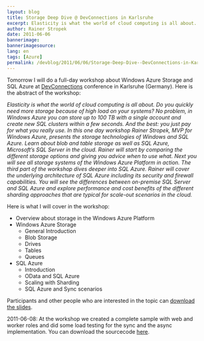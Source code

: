 ```yaml
---
layout: blog
title: Storage Deep Dive @ DevConnections in Karlsruhe 
excerpt: Elasticity is what the world of cloud computing is all about. Do you quickly need more storage because of high load on your systems? No problem, in Windows Azure you can store up to 100 TB with a single account and create new SQL clusters within a few seconds. And the best -  you just pay for what you really use. In this one day workshop Rainer Stropek, MVP for Windows Azure, presents the storage technologies of Windows and SQL Azure. Learn about blob and table storage as well as SQL Azure, Microsoft’s SQL Server in the cloud.
author: Rainer Stropek
date: 2011-06-06
bannerimage: 
bannerimagesource: 
lang: en
tags: [Azure]
permalink: /devblog/2011/06/06/Storage-Deep-Dive--DevConnections-in-Karlsruhe-
---
```


<p>Tomorrow I will do a full-day workshop about Windows Azure Storage and SQL Azure at <a href="http://www.devconnections.com/germany" target="__blank">DevConnections</a> conference in Karlsruhe (Germany). Here is the abstract of the workshop:</p><p>
  <em>Elasticity is what the world of cloud computing is all about. Do you quickly need more storage because of high load on your systems? No problem, in Windows Azure you can store up to 100 TB with a single account and create new SQL clusters within a few seconds. And the best: you just pay for what you really use. In this one day workshop Rainer Stropek, MVP for Windows Azure, presents the storage technologies of Windows and SQL Azure. Learn about blob and table storage as well as SQL Azure, Microsoft’s SQL Server in the cloud. Rainer will start by comparing the different storage options and giving you advice when to use what. Next you will see all storage systems of the Windows Azure Platform in action. The third part of the workshop dives deeper into SQL Azure. Rainer will cover the underlying architecture of SQL Azure including its security and firewall capabilities. You will see the differences between on-premise SQL Server and SQL Azure and explore performance and cost benefits of the different sharding approaches that are typical for scale-out scenarios in the cloud.</em>
</p><p>Here is what I will cover in the workshop:</p><ul>
  <li>Overview about storage in the Windows Azure Platform</li>
  <li>Windows Azure Storage

<ul><li>General Introduction</li><li>Blob Storage</li><li>Drives</li><li>Tables</li><li>Queues</li></ul></li>
  <li>SQL Azure

<ul><li>Introduction</li><li>OData and SQL Azure</li><li>Scaling with Sharding</li><li>SQL Azure and Sync scenarios</li></ul></li>
</ul><p>Participants and other people who are interested in the topic can <a href="{{site.baseurl}}/content/images/blog/2011/06/Windows and SQL Azure Storage Deep Dive.pdf" target="_blank">download the slides</a>.</p><p class="InfoBox">2011-06-08: At the workshop we created a complete sample with web and worker roles and did some load testing for the sync and the async implementation. You can download the sourcecode <a href="{{site.baseurl}}/content/images/blog/2011/06/Tickets.zip" target="_blank">here</a>.</p>